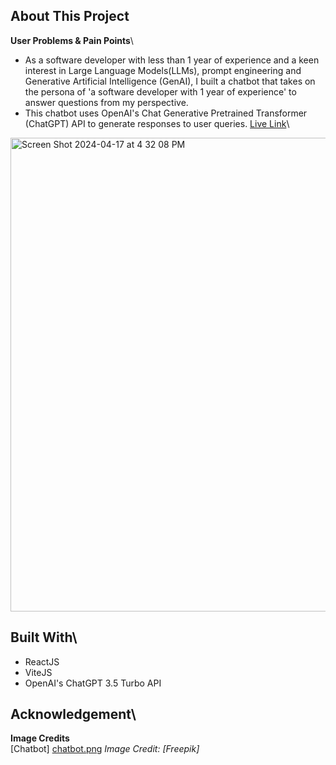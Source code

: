## About This Project
**User Problems & Pain Points**\
* As a software developer with less than 1 year of experience and a keen interest in Large Language Models(LLMs), prompt engineering and Generative Artificial Intelligence (GenAI), I built a chatbot that takes on the persona of 'a software developer with 1 year of experience' to answer questions from my perspective.
* This chatbot uses OpenAI's Chat Generative Pretrained Transformer (ChatGPT) API to generate responses to user queries.
[Live Link](https://chat-bot-chatgpt.netlify.app)\

<img width="758" alt="Screen Shot 2024-04-17 at 4 32 08 PM" src="https://github.com/chevonnelise/chat-bot/assets/114272460/6d1f07e4-1809-434b-89c8-6d50353d8250">

## Built With\
* ReactJS
* ViteJS
* OpenAI's ChatGPT 3.5 Turbo API

## Acknowledgement\
**Image Credits**\
[Chatbot] [chatbot.png](https://www.flaticon.com/free-icons/chatbot) *Image Credit: [Freepik]*
